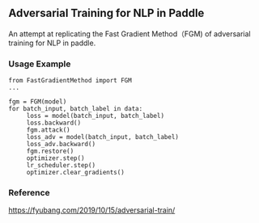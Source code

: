 ## Adversarial Training for NLP in Paddle

An attempt at replicating the Fast Gradient Method（FGM) of  adversarial training for NLP in paddle.

### Usage Example


```code
from FastGradientMethod import FGM
...

fgm = FGM(model)
for batch_input, batch_label in data:
     loss = model(batch_input, batch_label)
     loss.backward()
     fgm.attack()
     loss_adv = model(batch_input, batch_label)
     loss_adv.backward()
     fgm.restore() 
     optimizer.step()
     lr_scheduler.step()
     optimizer.clear_gradients()
```


### Reference
https://fyubang.com/2019/10/15/adversarial-train/